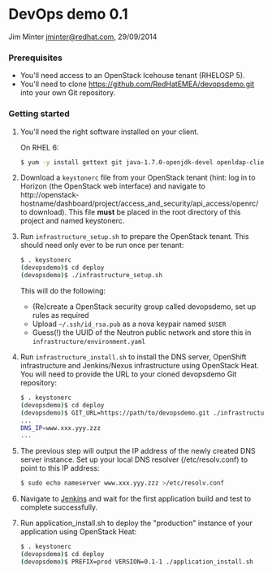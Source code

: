 # DevOps demo 0.1

Jim Minter <jminter@redhat.com>, 29/09/2014

### Prerequisites

* You'll need access to an OpenStack Icehouse tenant (RHELOSP 5).
* You'll need to clone https://github.com/RedHatEMEA/devopsdemo.git into your own Git repository.

### Getting started

1. You'll need the right software installed on your client.

   On RHEL 6:

   ```bash
   $ yum -y install gettext git java-1.7.0-openjdk-devel openldap-clients postgresql python-heatclient python-neutronclient python-novaclient
   ```

1. Download a `keystonerc` file from your OpenStack tenant (hint: log in to Horizon (the OpenStack web interface) and navigate to http://openstack-hostname/dashboard/project/access_and_security/api_access/openrc/ to download).  This file **must** be placed in the root directory of this project and named keystonerc.

1. Run `infrastructure_setup.sh` to prepare the OpenStack tenant.  This should need only ever to be run once per tenant:

   ```bash
   $ . keystonerc
   (devopsdemo)$ cd deploy
   (devopsdemo)$ ./infrastructure_setup.sh
   ```

   This will do the following:

   * (Re)create a OpenStack security group called devopsdemo, set up rules as required
   * Upload `~/.ssh/id_rsa.pub` as a nova keypair named `$USER`
   * Guess(!) the UUID of the Neutron public network and store this in `infrastructure/environment.yaml`

1. Run `infrastructure_install.sh` to install the DNS server, OpenShift infrastructure and Jenkins/Nexus infrastructure using OpenStack Heat.  You will need to provide the URL to your cloned devopsdemo Git repository:

   ```bash
   $ . keystonerc
   (devopsdemo)$ cd deploy
   (devopsdemo)$ GIT_URL=https://path/to/devopsdemo.git ./infrastructure_install.sh
   ...
   DNS_IP=www.xxx.yyy.zzz
   ...
   ```

1. The previous step will output the IP address of the newly created DNS server instance.  Set up your local DNS resolver (/etc/resolv.conf) to point to this IP address:

   ```bash
   $ sudo echo nameserver www.xxx.yyy.zzz >/etc/resolv.conf
   ```

1. Navigate to [Jenkins](http://ci.demo/jenkins) and wait for the first application build and test to complete successfully.

1. Run application_install.sh to deploy the "production" instance of your application using OpenStack Heat:

   ```bash
   $ . keystonerc
   (devopsdemo)$ cd deploy
   (devopsdemo)$ PREFIX=prod VERSION=0.1-1 ./application_install.sh
   ```
